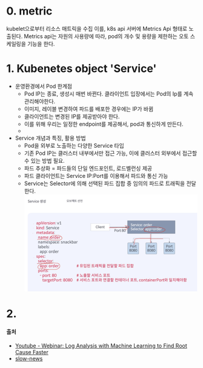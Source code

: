 # 0. metric 
kubelet으로부터 리소스 매트릭을 수집
이를, k8s api 서버에 Metrics Api 형태로 노출된다.
Metrics api는 자원의 사용량에 따라, pod의 개수 및 용량을 제한하는 오토 스케일링을 기능을 한다.



# 1. Kubenetes object 'Service'
- 운영환경에서 Pod 한계점
  - Pod IP는 종료, 생성시 매번 바뀐다. 클라이언트 입장에서는 Pod의 Ip를 계속 관리해야한다.
  - 이미지, 레이블 변경하여 파드를 배포한 경우에는 IP가 바뀜
  - 클라이언트는 변경된 IP를 제공받아야 한다.
  - 이를 위해 우리는 일정한 endpoint를 제공해서, pod과 통신하게 만든다.
  - 
- Service 개념과 특징, 활용 방법
  - Pod을 외부로 노출하는 다양한 Service 타입
  - 기존 Pod IP는 클러스터 내부에서만 접근 가능, 이에 클러스터 외부에서 접근할 수 있는 방법 필요.
  - 파드 추상화 = 파드들의 단일 엔드포인트, 로드벨런싱 제공
  - 파드 클라이언트는 Service IP:Port를 이용해서 파드와 통신 가능
  - Service는 Selector에 의해 선택된 파드 집합 중 임의의 파드로 트래픽을 전달한다.
      <img src="https://github.com/wonjae124/Devops/blob/main/image/%EC%8A%A4%ED%81%AC%EB%A6%B0%EC%83%B7%202023-03-15%2019-41-47.png" width=800>
 

# 2. 



#### 출처
- [Youtube - Webinar: Log Analysis with Machine Learning to Find Root Cause Faster](https://youtu.be/MpYB4Qcl570 )
- [slow-news](https://slownews.kr/86121)
